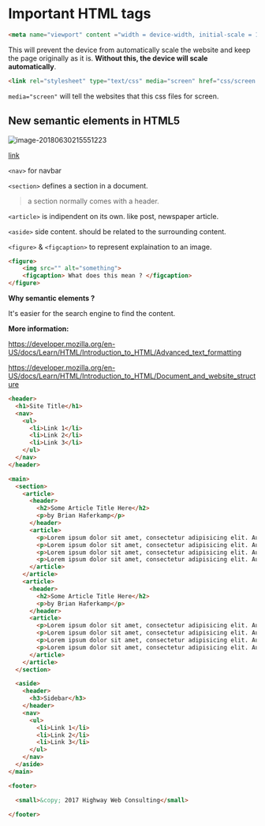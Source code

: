 # Important HTML tags

```html
<meta name="viewport" content ="width = device-width, initial-scale = 1">
```

This will prevent the device from automatically scale the website and keep the page originally as it is. **Without this, the device will scale automatically**. 

```html
<link rel="stylesheet" type="text/css" media="screen" href="css/screen.css">
```

`media="screen"` will tell the websites that this css files for screen.



## New semantic elements in HTML5

![image-20180630215551223](/var/folders/wl/5zc4m5n90d194b1zbgxxtsb00000gn/T/abnerworks.Typora/image-20180630215551223.png)

[link](https://www.w3schools.com/html/html5_semantic_elements.asp)

`<nav>` for navbar

`<section>` defines a section in a document.

> a section normally comes with a header.

`<article>` is indipendent on its own. like post, newspaper article.

`<aside>` side content. should be related to the surrounding content.

`<figure>` & `<figcaption>` to represent explaination to an image.

```html
<figure>
	<img src="" alt="something">
    <figcaption> What does this mean ? </figcaption>
</figure>
```

**Why semantic elements ?**

It's easier for the search engine to find the content.

**More information:**

https://developer.mozilla.org/en-US/docs/Learn/HTML/Introduction_to_HTML/Advanced_text_formatting

https://developer.mozilla.org/en-US/docs/Learn/HTML/Introduction_to_HTML/Document_and_website_structure

```html
<header>
  <h1>Site Title</h1>
  <nav>
    <ul>
      <li>Link 1</li>
      <li>Link 2</li>
      <li>Link 3</li>
    </ul>
  </nav>
</header>

<main>
  <section>
    <article>
      <header>
        <h2>Some Article Title Here</h2>
        <p>by Brian Haferkamp</p>
      </header>
      <article>
        <p>Lorem ipsum dolor sit amet, consectetur adipisicing elit. Aut voluptates, assumenda illum id, eum quaerat? Numquam, et odit illo nobis.</p>
        <p>Lorem ipsum dolor sit amet, consectetur adipisicing elit. Aut voluptates, assumenda illum id, eum quaerat? Numquam, et odit illo nobis.</p>
        <p>Lorem ipsum dolor sit amet, consectetur adipisicing elit. Aut voluptates, assumenda illum id, eum quaerat? Numquam, et odit illo nobis.</p>
        <p>Lorem ipsum dolor sit amet, consectetur adipisicing elit. Aut voluptates, assumenda illum id, eum quaerat? Numquam, et odit illo nobis.</p>
      </article>
    </article>
    <article>
      <header>
        <h2>Some Article Title Here</h2>
        <p>by Brian Haferkamp</p>
      </header>
      <article>
        <p>Lorem ipsum dolor sit amet, consectetur adipisicing elit. Aut voluptates, assumenda illum id, eum quaerat? Numquam, et odit illo nobis.</p>
        <p>Lorem ipsum dolor sit amet, consectetur adipisicing elit. Aut voluptates, assumenda illum id, eum quaerat? Numquam, et odit illo nobis.</p>
        <p>Lorem ipsum dolor sit amet, consectetur adipisicing elit. Aut voluptates, assumenda illum id, eum quaerat? Numquam, et odit illo nobis.</p>
        <p>Lorem ipsum dolor sit amet, consectetur adipisicing elit. Aut voluptates, assumenda illum id, eum quaerat? Numquam, et odit illo nobis.</p>
      </article>
    </article>
  </section>

  <aside>
    <header>
      <h3>Sidebar</h3>
    </header>
    <nav>
      <ul>
        <li>Link 1</li>
        <li>Link 2</li>
        <li>Link 3</li>
      </ul>
    </nav>
  </aside>
</main>

<footer>

  <small>&copy; 2017 Highway Web Consulting</small>

</footer>
```

